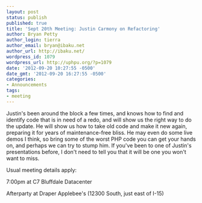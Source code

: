 ```yaml
---
layout: post
status: publish
published: true
title: 'Sept 20th Meeting: Justin Carmony on Refactoring'
author: Bryan Petty
author_login: tierra
author_email: bryan@ibaku.net
author_url: http://ibaku.net/
wordpress_id: 1079
wordpress_url: http://uphpu.org/?p=1079
date: '2012-09-20 10:27:55 -0500'
date_gmt: '2012-09-20 16:27:55 -0500'
categories:
- Announcements
tags:
- meeting
---
```

<p>Justin's been around the block a few times, and knows how to find and identify code that is in need of a redo, and will show us the right way to do the update. He will show us how to take old code and make it new again, preparing it for years of maintenance-free bliss. He may even do some live demos I think, so bring some of the worst PHP code you can get your hands on, and perhaps we can try to stump him. If you've been to one of Justin's presentations before, I don't need to tell you that it will be one you won't want to miss.</p>
<p>Usual meeting details apply:</p>
<p>7:00pm at C7 Bluffdale Datacenter</p>
<p>Afterparty at Draper Applebee's (12300 South, just east of I-15)</p>

